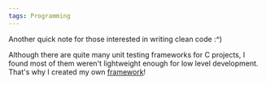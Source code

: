 ```yaml
---
tags: Programming
---
```


Another quick note for those interested in writing clean code :^)

Although there are quite many unit testing frameworks for C projects, I found most of them weren't lightweight enough for low level development. That's why I created my own [framework](https://github.com/Tix3Dev/unit_testing_framework)!
